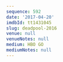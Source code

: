 ```yaml
---
sequence: 592
date: '2017-04-20'
imdbId: tt1431045
slug: deadpool-2016
venue: null
venueNotes: null
medium: HBO GO
mediumNotes: null
---
```


